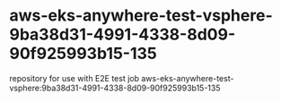 # aws-eks-anywhere-test-vsphere-9ba38d31-4991-4338-8d09-90f925993b15-135
repository for use with E2E test job aws-eks-anywhere-test-vsphere:9ba38d31-4991-4338-8d09-90f925993b15-135
